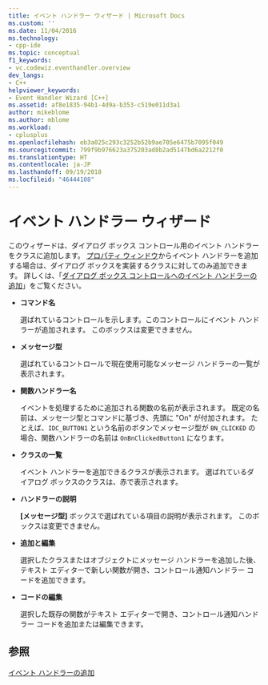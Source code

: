```yaml
---
title: イベント ハンドラー ウィザード | Microsoft Docs
ms.custom: ''
ms.date: 11/04/2016
ms.technology:
- cpp-ide
ms.topic: conceptual
f1_keywords:
- vc.codewiz.eventhandler.overview
dev_langs:
- C++
helpviewer_keywords:
- Event Handler Wizard [C++]
ms.assetid: af8e1835-94b1-4d9a-b353-c519e011d3a1
author: mikeblome
ms.author: mblome
ms.workload:
- cplusplus
ms.openlocfilehash: eb3a025c293c3252b52b9ae705e6475b7095f049
ms.sourcegitcommit: 799f9b976623a375203ad8b2ad5147bd6a2212f0
ms.translationtype: HT
ms.contentlocale: ja-JP
ms.lasthandoff: 09/19/2018
ms.locfileid: "46444108"
---
```

# <a name="event-handler-wizard"></a>イベント ハンドラー ウィザード

このウィザードは、ダイアログ ボックス コントロール用のイベント ハンドラーをクラスに追加します。 [プロパティ ウィンドウ](/visualstudio/ide/reference/properties-window)からイベント ハンドラーを追加する場合は、ダイアログ ボックスを実装するクラスに対してのみ追加できます。 詳しくは、「[ダイアログ ボックス コントロールへのイベント ハンドラーの追加](../windows/adding-event-handlers-for-dialog-box-controls.md)」をご覧ください。

- **コマンド名**

   選ばれているコントロールを示します。このコントロールにイベント ハンドラーが追加されます。 このボックスは変更できません。

- **メッセージ型**

   選ばれているコントロールで現在使用可能なメッセージ ハンドラーの一覧が表示されます。

- **関数ハンドラー名**

   イベントを処理するために追加される関数の名前が表示されます。 既定の名前は、メッセージ型とコマンドに基づき、先頭に "On" が付加されます。 たとえば、`IDC_BUTTON1` という名前のボタンでメッセージ型が `BN_CLICKED` の場合、関数ハンドラーの名前は `OnBnClickedButton1` になります。

- **クラスの一覧**

   イベント ハンドラーを追加できるクラスが表示されます。 選ばれているダイアログ ボックスのクラスは、赤で表示されます。

- **ハンドラーの説明**

   **[メッセージ型]** ボックスで選ばれている項目の説明が表示されます。 このボックスは変更できません。

- **追加と編集**

   選択したクラスまたはオブジェクトにメッセージ ハンドラーを追加した後、テキスト エディターで新しい関数が開き、コントロール通知ハンドラー コードを追加できます。

- **コードの編集**

   選択した既存の関数がテキスト エディターで開き、コントロール通知ハンドラー コードを追加または編集できます。

## <a name="see-also"></a>参照

[イベント ハンドラーの追加](../ide/adding-an-event-handler-visual-cpp.md)